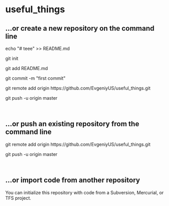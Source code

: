 # useful_things

<h2>…or create a new repository on the command line</h2>
<p>echo "# teee" >> README.md</p>
<p>git init</p>
<p>git add README.md</p>
<p>git commit -m "first commit"</p>
<p>git remote add origin https://github.com/EvgeniyUS/useful_things.git</p>
<p>git push -u origin master</p>
<br>
<h2>…or push an existing repository from the command line</h2>
<p>git remote add origin https://github.com/EvgeniyUS/useful_things.git</p>
<p>git push -u origin master</p>
 <br>
<h2>…or import code from another repository</h2>
<p>You can initialize this repository with code from a Subversion, Mercurial, or TFS project.</p>
